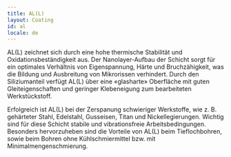 ```yaml
---
title: AL(L)
layout: Coating
id: al
locale: de
---
```

AL(L) zeichnet sich durch eine hohe thermische Stabilität und Oxidationsbeständigkeit aus. Der Nanolayer-Aufbau der Schicht sorgt für ein optimales Verhältnis von Eigenspannung, Härte und Bruchzähigkeit, was die Bildung und Ausbreitung von Mikrorissen verhindert. Durch den Siliziumanteil verfügt AL(L) über eine «glasharte» Oberfläche mit guten Gleiteigenschaften und geringer Klebeneigung zum bearbeiteten Werkstückstoff.

Erfolgreich ist AL(L) bei der Zerspanung schwieriger Werkstoffe, wie z. B. gehärteter Stahl, Edelstahl, Gusseisen, Titan und Nickellegierungen. Wichtig sind für diese Schicht stabile und vibrationsfreie Arbeitsbedingungen. Besonders hervorzuheben sind die Vorteile von AL(L) beim Tieflochbohren, sowie beim Bohren ohne Kühlschmiermittel bzw. mit Minimalmengenschmierung.
